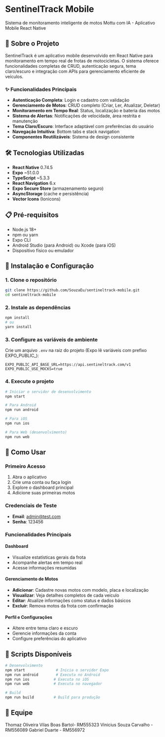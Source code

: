 # SentinelTrack Mobile

Sistema de monitoramento inteligente de motos Mottu com IA - Aplicativo Mobile React Native

## 📱 Sobre o Projeto

SentinelTrack é um aplicativo mobile desenvolvido em React Native para monitoramento em tempo real de frotas de motocicletas. O sistema oferece funcionalidades completas de CRUD, autenticação segura, tema claro/escuro e integração com APIs para gerenciamento eficiente de veículos.

### ✨ Funcionalidades Principais

- **Autenticação Completa**: Login e cadastro com validação
- **Gerenciamento de Motos**: CRUD completo (Criar, Ler, Atualizar, Deletar)
- **Monitoramento em Tempo Real**: Status, localização e bateria das motos
- **Sistema de Alertas**: Notificações de velocidade, área restrita e manutenção
- **Tema Claro/Escuro**: Interface adaptável com preferências do usuário
- **Navegação Intuitiva**: Bottom tabs e stack navigation
- **Componentes Reutilizáveis**: Sistema de design consistente

## 🛠️ Tecnologias Utilizadas

- **React Native** 0.74.5
- **Expo** ~51.0.0
- **TypeScript** ~5.3.3
- **React Navigation** 6.x
- **Expo Secure Store** (armazenamento seguro)
- **AsyncStorage** (cache e persistência)
- **Vector Icons** (Ionicons)

## 📋 Pré-requisitos

- Node.js 18+ 
- npm ou yarn
- Expo CLI
- Android Studio (para Android) ou Xcode (para iOS)
- Dispositivo físico ou emulador

## 🚀 Instalação e Configuração

### 1. Clone o repositório
```bash
git clone https://github.com/SouzaEu/sentineltrack-mobile.git
cd sentineltrack-mobile
```

### 2. Instale as dependências
```bash
npm install
# ou
yarn install
```

### 3. Configure as variáveis de ambiente
Crie um arquivo `.env` na raiz do projeto (Expo lê variáveis com prefixo EXPO_PUBLIC_):
```env
EXPO_PUBLIC_API_BASE_URL=https://api.sentineltrack.com/v1
EXPO_PUBLIC_USE_MOCKS=true
```

### 4. Execute o projeto
```bash
# Iniciar o servidor de desenvolvimento
npm start

# Para Android
npm run android

# Para iOS
npm run ios

# Para Web (desenvolvimento)
npm run web
```

## 📱 Como Usar

### Primeiro Acesso
1. Abra o aplicativo
2. Crie uma conta ou faça login
3. Explore o dashboard principal
4. Adicione suas primeiras motos

### Credenciais de Teste
- **Email**: admin@test.com
- **Senha**: 123456

### Funcionalidades Principais

#### Dashboard
- Visualize estatísticas gerais da frota
- Acompanhe alertas em tempo real
- Acesse informações resumidas

#### Gerenciamento de Motos
- **Adicionar**: Cadastre novas motos com modelo, placa e localização
- **Visualizar**: Veja detalhes completos de cada veículo
- **Editar**: Atualize informações como status e dados básicos
- **Excluir**: Remova motos da frota com confirmação

#### Perfil e Configurações
- Altere entre tema claro e escuro
- Gerencie informações da conta
- Configure preferências do aplicativo

## 🔧 Scripts Disponíveis

```bash
# Desenvolvimento
npm start              # Inicia o servidor Expo
npm run android        # Executa no Android
npm run ios           # Executa no iOS
npm run web           # Executa no navegador

# Build
npm run build         # Build para produção
```

## 👥 Equipe

Thomaz Oliveira Vilas Boas Bartol- RM555323
Vinicius Souza Carvalho - RM556089
Gabriel Duarte - RM556972